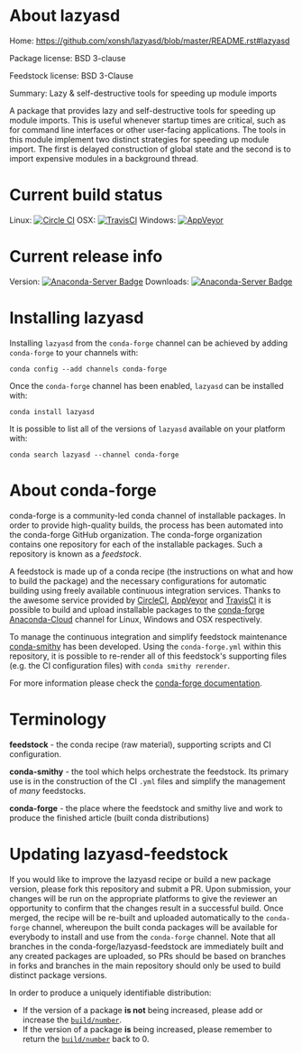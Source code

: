 About lazyasd
=============

Home: https://github.com/xonsh/lazyasd/blob/master/README.rst#lazyasd

Package license: BSD 3-clause

Feedstock license: BSD 3-Clause

Summary: Lazy & self-destructive tools for speeding up module imports

A package that provides lazy and self-destructive tools for speeding up module imports.
This is useful whenever startup times are critical, such as for command line interfaces
or other user-facing applications. The tools in this module implement two distinct
strategies for speeding up module import. The first is delayed construction of global
state and the second is to import expensive modules in a background thread.


Current build status
====================

Linux: [![Circle CI](https://circleci.com/gh/conda-forge/lazyasd-feedstock.svg?style=shield)](https://circleci.com/gh/conda-forge/lazyasd-feedstock)
OSX: [![TravisCI](https://travis-ci.org/conda-forge/lazyasd-feedstock.svg?branch=master)](https://travis-ci.org/conda-forge/lazyasd-feedstock)
Windows: [![AppVeyor](https://ci.appveyor.com/api/projects/status/github/conda-forge/lazyasd-feedstock?svg=True)](https://ci.appveyor.com/project/conda-forge/lazyasd-feedstock/branch/master)

Current release info
====================
Version: [![Anaconda-Server Badge](https://anaconda.org/conda-forge/lazyasd/badges/version.svg)](https://anaconda.org/conda-forge/lazyasd)
Downloads: [![Anaconda-Server Badge](https://anaconda.org/conda-forge/lazyasd/badges/downloads.svg)](https://anaconda.org/conda-forge/lazyasd)

Installing lazyasd
==================

Installing `lazyasd` from the `conda-forge` channel can be achieved by adding `conda-forge` to your channels with:

```
conda config --add channels conda-forge
```

Once the `conda-forge` channel has been enabled, `lazyasd` can be installed with:

```
conda install lazyasd
```

It is possible to list all of the versions of `lazyasd` available on your platform with:

```
conda search lazyasd --channel conda-forge
```


About conda-forge
=================

conda-forge is a community-led conda channel of installable packages.
In order to provide high-quality builds, the process has been automated into the
conda-forge GitHub organization. The conda-forge organization contains one repository
for each of the installable packages. Such a repository is known as a *feedstock*.

A feedstock is made up of a conda recipe (the instructions on what and how to build
the package) and the necessary configurations for automatic building using freely
available continuous integration services. Thanks to the awesome service provided by
[CircleCI](https://circleci.com/), [AppVeyor](http://www.appveyor.com/)
and [TravisCI](https://travis-ci.org/) it is possible to build and upload installable
packages to the [conda-forge](https://anaconda.org/conda-forge)
[Anaconda-Cloud](http://docs.anaconda.org/) channel for Linux, Windows and OSX respectively.

To manage the continuous integration and simplify feedstock maintenance
[conda-smithy](http://github.com/conda-forge/conda-smithy) has been developed.
Using the ``conda-forge.yml`` within this repository, it is possible to re-render all of
this feedstock's supporting files (e.g. the CI configuration files) with ``conda smithy rerender``.

For more information please check the [conda-forge documentation](https://conda-forge.org/docs/).

Terminology
===========

**feedstock** - the conda recipe (raw material), supporting scripts and CI configuration.

**conda-smithy** - the tool which helps orchestrate the feedstock.
                   Its primary use is in the construction of the CI ``.yml`` files
                   and simplify the management of *many* feedstocks.

**conda-forge** - the place where the feedstock and smithy live and work to
                  produce the finished article (built conda distributions)


Updating lazyasd-feedstock
==========================

If you would like to improve the lazyasd recipe or build a new
package version, please fork this repository and submit a PR. Upon submission,
your changes will be run on the appropriate platforms to give the reviewer an
opportunity to confirm that the changes result in a successful build. Once
merged, the recipe will be re-built and uploaded automatically to the
`conda-forge` channel, whereupon the built conda packages will be available for
everybody to install and use from the `conda-forge` channel.
Note that all branches in the conda-forge/lazyasd-feedstock are
immediately built and any created packages are uploaded, so PRs should be based
on branches in forks and branches in the main repository should only be used to
build distinct package versions.

In order to produce a uniquely identifiable distribution:
 * If the version of a package **is not** being increased, please add or increase
   the [``build/number``](http://conda.pydata.org/docs/building/meta-yaml.html#build-number-and-string).
 * If the version of a package **is** being increased, please remember to return
   the [``build/number``](http://conda.pydata.org/docs/building/meta-yaml.html#build-number-and-string)
   back to 0.